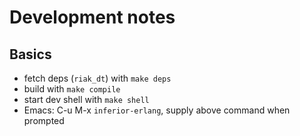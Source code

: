 # Development notes

## Basics

- fetch deps (`riak_dt`) with `make deps`
- build with `make compile`
- start dev shell with `make shell`
- Emacs: C-u M-x `inferior-erlang`, supply above command when prompted
